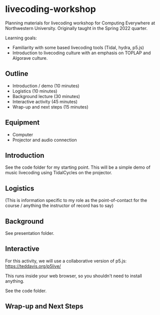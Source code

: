 # livecoding-workshop

Planning materials for livecoding workshop for Computing Everywhere at Northwestern University. Originally taught in the Spring 2022 quarter.

Learning goals:

+ Familiarity with some based livecoding tools (Tidal, hydra, p5.js)
+ Introduction to livecoding culture with an emphasis on TOPLAP and Algorave culture.

## Outline

+ Introduction / demo (10 minutes)
+ Logistics (10 minutes)
+ Background lecture (30 minutes)
+ Interactive activity (45 minutes)
+ Wrap-up and next steps (15 minutes)


## Equipment

+ Computer
+ Projector and audio connection

## Introduction

See the code folder for my starting point. This will be a simple demo of music livecoding using TidalCycles on the projector.

## Logistics

(This is information specific to my role as the point-of-contact for the course / anything the instructor of record has to say)

## Background

See presentation folder.

## Interactive

For this activity, we will use a collaborative version of p5.js: https://teddavis.org/p5live/

This runs inside your web browser, so you shouldn't need to install anything.

See the code folder.

## Wrap-up and Next Steps

